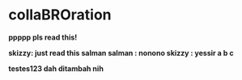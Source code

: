 # collaBROration
<b> ppppp
<b> pls read this!

<b> skizzy: just read this salman
<b> salman : nonono
<b> skizzy : yessir
a
b
c

testes123
dah ditambah nih

